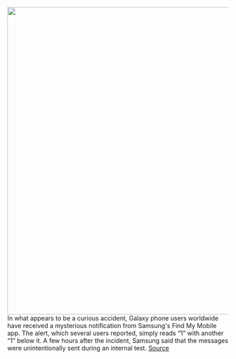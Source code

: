 <img src='https://cdn.vox-cdn.com/thumbor/TcJUf3b_xiT4l_MlCH_Byh6-phw=/0x0:2040x1360/1200x800/filters:focal(857x517:1183x843)/cdn.vox-cdn.com/uploads/chorus_image/image/66341328/vpavic_200206_3899_0166.0.jpg' width='700px' /><br/>
In what appears to be a curious accident, Galaxy phone users worldwide have received a mysterious notification from Samsung's Find My Mobile app. The alert, which several users reported, simply reads “1” with another “1” below it. A few hours after the incident, Samsung said that the messages were unintentionally sent during an internal test.
<a href='https://www.theverge.com/2020/2/20/21145130/samsung-find-my-mobile-app-1-notification-galaxy'> Source <a/>